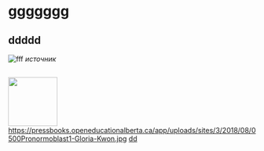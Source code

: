 <h1>ggggggg</h1>
    
## ddddd
![fff](https://pressbooks.openeducationalberta.ca/app/uploads/sites/3/2018/08/0500Pronormoblast1-Gloria-Kwon.jpg)
_источник_

##
<img src="https://s18955.pcdn.co/wp-content/uploads/2018/02/github.png" width="100"/>https://pressbooks.openeducationalberta.ca/app/uploads/sites/3/2018/08/0500Pronormoblast1-Gloria-Kwon.jpg
[dd](README-ch1.md)
